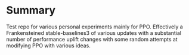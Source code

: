 # Summary
Test repo for various personal experiments mainly for PPO. Effectively a Frankensteined stable-baselines3 of various updates with a substantial number of performance uplift changes with some random attempts at modifying PPO with various ideas.
